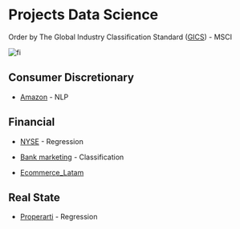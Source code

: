# Projects Data Science

Order by The Global Industry Classification Standard ([GICS](https://www.msci.com/our-solutions/indexes/gics)) - MSCI 


![fi](https://www.msci.com/documents/1296102/11185224/870x200px-GICS-PageBanner_U.gif/bf857596-f018-125a-c784-37f17c359d57?t=1573145399828)


## Consumer Discretionary

- [Amazon](https://github.com/Dotto-Luis/Projects/tree/main/Consumer%20Discretionary/Amazon) - NLP


## Financial

- [NYSE](https://github.com/Dotto-Luis/Projects/tree/main/Finance/NYSE) - Regression

- [Bank marketing](https://github.com/Dotto-Luis/Projects/tree/main/Finance/Bank%20Marketing) - Classification

- [Ecommerce_Latam](https://github.com/Dotto-Luis/Projects/tree/main/Finance/Ecommerce-Latam)


## Real State

- [Properarti](https://github.com/Dotto-Luis/Projects/tree/main/Real%20State/Properati) - Regression
